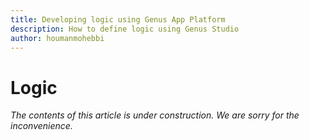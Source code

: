 ```yaml
---
title: Developing logic using Genus App Platform
description: How to define logic using Genus Studio
author: houmanmohebbi
---
```

# Logic

_The contents of this article is under construction. We are sorry for the inconvenience._